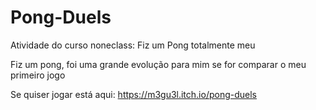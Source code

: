 # Pong-Duels
Atividade do curso noneclass: Fiz um Pong totalmente meu

Fiz um pong, foi uma grande evolução para mim se for comparar o meu primeiro jogo

Se quiser jogar está aqui: https://m3gu3l.itch.io/pong-duels

